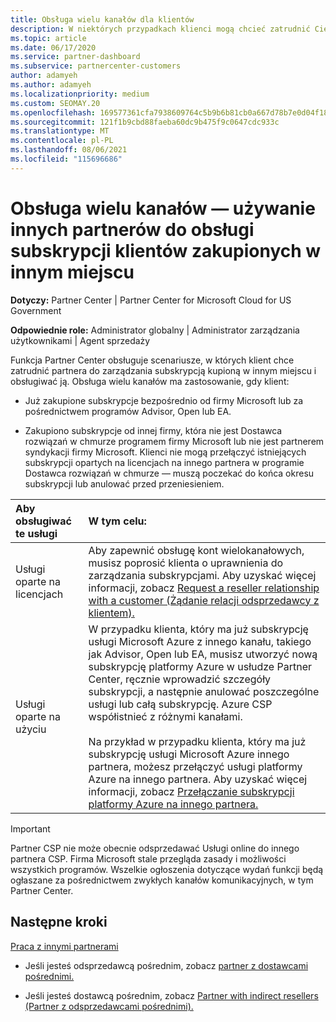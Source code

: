 ```yaml
---
title: Obsługa wielu kanałów dla klientów
description: W niektórych przypadkach klienci mogą chcieć zatrudnić Cię do aprowizować i obsługiwać subskrypcję kupioną w innym miejscu.
ms.topic: article
ms.date: 06/17/2020
ms.service: partner-dashboard
ms.subservice: partnercenter-customers
author: adamyeh
ms.author: adamyeh
ms.localizationpriority: medium
ms.custom: SEOMAY.20
ms.openlocfilehash: 169577361cfa7938609764c5b9b6b81cb0a667d78b7e0d04f183c1365fec7167
ms.sourcegitcommit: 121f1b9cbd88faeba60dc9b475f9c0647cdc933c
ms.translationtype: MT
ms.contentlocale: pl-PL
ms.lasthandoff: 08/06/2021
ms.locfileid: "115696686"
---
```

# <a name="multi-channel-support---using-other-partners-to-support-customer-subscriptions-purchased-elsewhere"></a>Obsługa wielu kanałów — używanie innych partnerów do obsługi subskrypcji klientów zakupionych w innym miejscu

**Dotyczy:** Partner Center | Partner Center for Microsoft Cloud for US Government

**Odpowiednie role:** Administrator globalny | Administrator zarządzania użytkownikami | Agent sprzedaży

Funkcja Partner Center obsługuje scenariusze, w których klient chce zatrudnić partnera do zarządzania subskrypcją kupioną w innym miejscu i obsługiwać ją. Obsługa wielu kanałów ma zastosowanie, gdy klient:

- Już zakupione subskrypcje bezpośrednio od firmy Microsoft lub za pośrednictwem programów Advisor, Open lub EA.

- Zakupiono subskrypcje od innej firmy, która nie jest Dostawca rozwiązań w chmurze programem firmy Microsoft lub nie jest partnerem syndykacji firmy Microsoft. Klienci nie mogą przełączyć istniejących subskrypcji opartych na licencjach na innego partnera w programie Dostawca rozwiązań w chmurze — muszą poczekać do końca okresu subskrypcji lub anulować przed przeniesieniem.

|Aby obsługiwać te usługi  | W tym celu: |
|:---------|:---------|
|Usługi oparte na licencjach    | Aby zapewnić obsługę kont wielokanałowych, musisz poprosić klienta o uprawnienia do zarządzania subskrypcjami. Aby uzyskać więcej informacji, zobacz [Request a reseller relationship with a customer (Żądanie relacji odsprzedawcy z klientem).](request-a-relationship-with-a-customer.md)   |
|Usługi oparte na użyciu     |  W przypadku klienta, który ma już subskrypcję usługi Microsoft Azure z innego kanału, takiego jak Advisor, Open lub EA, musisz utworzyć nową subskrypcję platformy Azure w usłudze Partner Center, ręcznie wprowadzić szczegóły subskrypcji, a następnie anulować poszczególne usługi lub całą subskrypcję. Azure CSP współistnieć z różnymi kanałami.<br/><br/> Na przykład w przypadku klienta, który ma już subskrypcję usługi Microsoft Azure innego partnera, możesz przełączyć usługi platformy Azure na innego partnera.  Aby uzyskać więcej informacji, zobacz [Przełączanie subskrypcji platformy Azure na innego partnera.](switch-azure-subscriptions-to-a-different-partner.md) |

> [!IMPORTANT]  
> Partner CSP nie może obecnie odsprzedawać Usługi online do innego partnera CSP. Firma Microsoft stale przegląda zasady i możliwości wszystkich programów. Wszelkie ogłoszenia dotyczące wydań funkcji będą ogłaszane za pośrednictwem zwykłych kanałów komunikacyjnych, w tym Partner Center.

## <a name="next-steps"></a>Następne kroki

[Praca z innymi partnerami](work-with-other-partners.md)

- Jeśli jesteś odsprzedawcą pośrednim, zobacz [partner z dostawcami pośrednimi.](indirect-reseller-tasks-in-partner-center.md)

- Jeśli jesteś dostawcą pośrednim, zobacz [Partner with indirect resellers (Partner z odsprzedawcami pośrednimi).](indirect-provider-tasks-in-partner-center.md)
